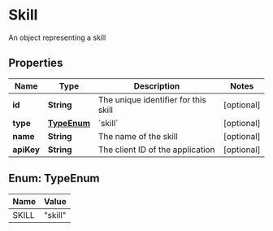 

# Skill

An object representing a skill

## Properties

| Name | Type | Description | Notes |
|------------ | ------------- | ------------- | -------------|
|**id** | **String** | The unique identifier for this skill |  [optional] |
|**type** | [**TypeEnum**](#TypeEnum) | &#x60;skill&#x60; |  [optional] |
|**name** | **String** | The name of the skill |  [optional] |
|**apiKey** | **String** | The client ID of the application |  [optional] |



## Enum: TypeEnum

| Name | Value |
|---- | -----|
| SKILL | &quot;skill&quot; |



